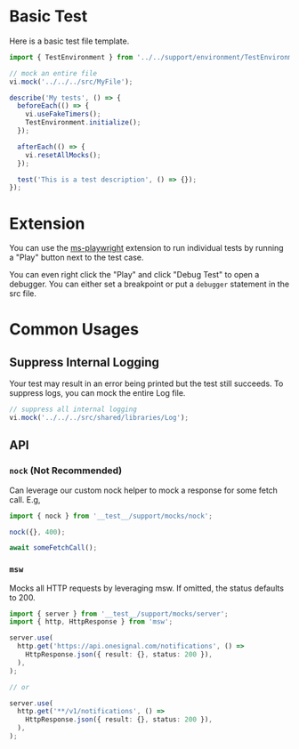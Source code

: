 # Basic Test

Here is a basic test file template.

```ts
import { TestEnvironment } from '../../support/environment/TestEnvironment';

// mock an entire file
vi.mock('../../../src/MyFile');

describe('My tests', () => {
  beforeEach(() => {
    vi.useFakeTimers();
    TestEnvironment.initialize();
  });

  afterEach(() => {
    vi.resetAllMocks();
  });

  test('This is a test description', () => {});
});
```

# Extension

You can use the [ms-playwright](https://marketplace.visualstudio.com/items?itemName=ms-playwright.playwright) extension to run individual tests by running a "Play" button next to the test case.

You can even right click the "Play" and click "Debug Test" to open a debugger. You can either set a breakpoint or put a `debugger` statement in the src file.

# Common Usages

## Suppress Internal Logging

Your test may result in an error being printed but the test still succeeds. To suppress logs, you can mock the entire Log file.

```ts
// suppress all internal logging
vi.mock('../../../src/shared/libraries/Log');
```

## API

### `nock` (Not Recommended)

Can leverage our custom nock helper to mock a response for some fetch call. E.g,

```ts
import { nock } from '__test__/support/mocks/nock';

nock({}, 400);

await someFetchCall();
```

### `msw`

Mocks all HTTP requests by leveraging msw. If omitted, the status defaults to 200.

```ts
import { server } from '__test__/support/mocks/server';
import { http, HttpResponse } from 'msw';

server.use(
  http.get('https://api.onesignal.com/notifications', () =>
    HttpResponse.json({ result: {}, status: 200 }),
  ),
);

// or

server.use(
  http.get('**/v1/notifications', () =>
    HttpResponse.json({ result: {}, status: 200 }),
  ),
);
```
